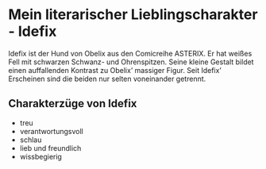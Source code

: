 # Mein literarischer Lieblingscharakter - Idefix
Idefix ist der Hund von Obelix aus den Comicreihe ASTERIX.
Er hat weißes Fell mit schwarzen Schwanz- und Ohrenspitzen. Seine kleine Gestalt bildet einen auffallenden Kontrast zu Obelix’ massiger Figur.
Seit Idefix’ Erscheinen sind die beiden nur selten voneinander getrennt.
## Charakterzüge von Idefix
* treu
* verantwortungsvoll
* schlau
* lieb und freundlich
* wissbegierig
